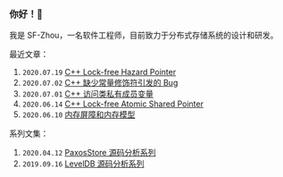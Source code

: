 ### 你好！👋

我是 SF-Zhou，一名软件工程师，目前致力于分布式存储系统的设计和研发。

最近文章：
1. `2020.07.19` [C++ Lock-free Hazard Pointer](https://sf-zhou.github.io/programming/hazard_pointer.html)
2. `2020.07.02` [C++ 缺少常量修饰符引发的 Bug](https://sf-zhou.github.io/programming/cpp_string_copy_on_write.html)
3. `2020.07.01` [C++ 访问类私有成员变量](https://sf-zhou.github.io/programming/cpp_access_private_member.html)
4. `2020.06.14` [C++ Lock-free Atomic Shared Pointer](https://sf-zhou.github.io/programming/atomic_shared_ptr.html)
5. `2020.06.10` [内存屏障和内存模型](https://sf-zhou.github.io/programming/memory_barrier.html)

系列文集：
1. `2020.04.12` [PaxosStore 源码分析系列](https://sf-zhou.github.io/#/Paxos)
2. `2019.09.16` [LevelDB 源码分析系列](https://sf-zhou.github.io/#/LevelDB)
